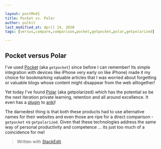 ```yaml
---

layout: postMod1
title: Pocket vs. Polar
author: pulkit
last_modified_at: April 14, 2020
tags: [versus,compare,comparison,pocket,getpocket,polar,getpolarized]

---
```


## Pocket versus Polar

I've used [Pocket](https://getpocket.com) (aka `getpocket`) since before I can remember! Its simple integration with devices like iPhone very early on like iPhone) made it my choice for bookmarking valuable articles that I was worried about forgetting or valuable blogs whose content might disappear from the web alltogether!

Yet today I've found [Polar]([https://getpolarized.io/](https://getpolarized.io/docs/anki-sync-for-spaced-repetition.html)) (aka getpolarized) which has the potential so be the next iteration private learning, retention and all around excellence. It even has a [plugin](https://ankiweb.net/shared/info/734898866) to [anki](https://apps.ankiweb.net/)!

The darnedest thing is that both these products had to use alternative names for their websites and even those are ripe for a direct comparison - `getpocket` vs `getpolarized`. Given that these technologies address the same way of personal productivity and competence ... its just too much of a coincidence for me!

> Written with [StackEdit](https://stackedit.io/).
<!--stackedit_data:
eyJoaXN0b3J5IjpbLTE1ODI5ODcyNzIsLTEwMjEyMTkwODJdfQ
==
-->